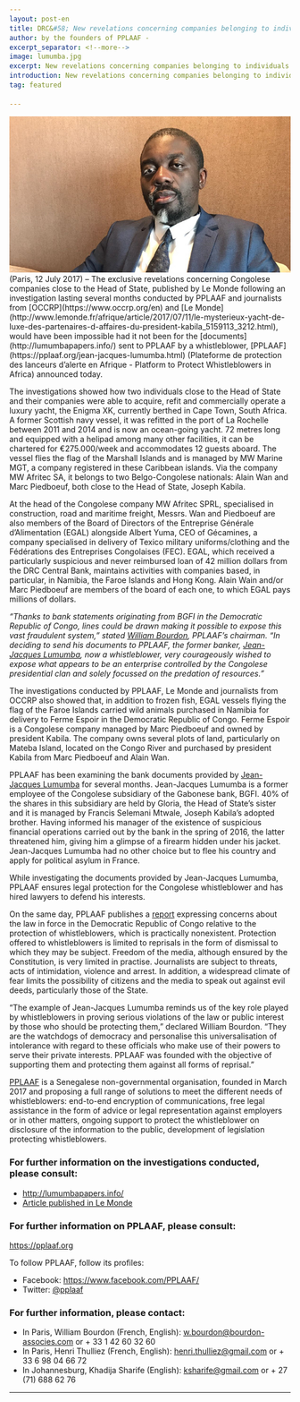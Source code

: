 ```yaml
---
layout: post-en
title: DRC&#58; New revelations concerning companies belonging to individuals close to Kabila
author: by the founders of PPLAAF -
excerpt_separator: <!--more-->
image: lumumba.jpg
excerpt: New revelations concerning companies belonging to individuals close to Kabila result from documents sent to PPLAAF by a whistleblower.
introduction: New revelations concerning companies belonging to individuals close to Kabila result from documents sent to PPLAAF by a whistleblower.
tag: featured

---
```

<img class="img-responsive img-post center-block" src="/img/posts/lumumba-l.jpg">

<br>
(Paris, 12 July 2017) – The exclusive revelations concerning Congolese companies close to the Head of State, published by Le Monde following an investigation lasting several months conducted by PPLAAF and journalists from [OCCRP](https://www.occrp.org/en) and [Le Monde](http://www.lemonde.fr/afrique/article/2017/07/11/le-mysterieux-yacht-de-luxe-des-partenaires-d-affaires-du-president-kabila_5159113_3212.html), would have been impossible had it not been for the [documents](http://lumumbapapers.info/) sent to PPLAAF by a whistleblower, [PPLAAF](https://pplaaf.org/jean-jacques-lumumba.html) (Plateforme de protection des lanceurs d’alerte en Afrique - Platform to Protect Whistleblowers in Africa) announced today.

The investigations showed how two individuals close to the Head of State and their companies were able to acquire, refit and commercially operate a luxury yacht, the Enigma XK, currently berthed in Cape Town, South Africa. A former Scottish navy vessel, it was refitted in the port of La Rochelle between 2011 and 2014 and is now an ocean-going yacht. 72 metres long and equipped with a helipad among many other facilities, it can be chartered for €275.000/week and accommodates 12 guests aboard. The vessel flies the flag of the Marshall Islands and is managed by MW Marine MGT, a company registered in these Caribbean islands. Via the company MW Afritec SA, it belongs to two Belgo-Congolese nationals: Alain Wan and Marc Piedboeuf, both close to the Head of State, Joseph Kabila.

At the head of the Congolese company MW Afritec SPRL, specialised in construction, road and maritime freight, Messrs. Wan and Piedboeuf are also members of the Board of Directors of the Entreprise Générale d’Alimentation (EGAL) alongside Albert Yuma, CEO of Gécamines, a company specialised in delivery of Texico military uniforms/clothing and the Fédérations des Entreprises Congolaises (FEC). EGAL, which received a particularly suspicious and never reimbursed loan of 42 million dollars from the DRC Central Bank, maintains activities with companies based, in particular, in Namibia, the Faroe Islands and Hong Kong. Alain Wain and/or Marc Piedboeuf are members of the board of each one, to which EGAL pays millions of dollars.

_“Thanks to bank statements originating from BGFI in the Democratic Republic of Congo, lines could be drawn making it possible to expose this vast fraudulent system,” stated [William Bourdon](https://bourdon-associes.com/william-bourdon/), PPLAAF’s chairman. “In deciding to send his documents to PPLAAF, the former banker, [Jean-Jacques Lumumba](https://pplaaf.org/jean-jacques-lumumba.html), now a whistleblower, very courageously wished to expose what appears to be an enterprise controlled by the Congolese presidential clan and solely focussed on the predation of resources.”_

The investigations conducted by PPLAAF, Le Monde and journalists from OCCRP also showed that, in addition to frozen fish, EGAL vessels flying the flag of the Faroe Islands carried wild animals purchased in Namibia for delivery to Ferme Espoir in the Democratic Republic of Congo. Ferme Espoir is a Congolese company managed by Marc Piedboeuf and owned by president Kabila. The company owns several plots of land, particularly on Mateba Island, located on the Congo River and purchased by president Kabila from Marc Piedboeuf and Alain Wan.

PPLAAF has been examining the bank documents provided by [Jean-Jacques Lumumba](https://pplaaf.org/jean-jacques-lumumba.html) for several months. Jean-Jacques Lumumba is a former employee of the Congolese subsidiary of the Gabonese bank, BGFI. 40% of the shares in this subsidiary are held by Gloria, the Head of State’s sister and it is managed by Francis Selemani Mtwale, Joseph Kabila’s adopted brother. Having informed his manager of the existence of suspicious financial operations carried out by the bank in the spring of 2016, the latter threatened him, giving him a glimpse of a firearm hidden under his jacket. Jean-Jacques Lumumba had no other choice but to flee his country and apply for political asylum in France.

While investigating the documents provided by Jean-Jacques Lumumba, PPLAAF ensures legal protection for the Congolese whistleblower and has hired lawyers to defend his interests.

On the same day, PPLAAF publishes a [report](https://pplaaf.org/drc.html) expressing concerns about the law in force in the Democratic Republic of Congo relative to the protection of whistleblowers, which is practically nonexistent. Protection offered to whistleblowers is limited to reprisals in the form of dismissal to which they may be subject. Freedom of the media, although ensured by the Constitution, is very limited in practise. Journalists are subject to threats, acts of intimidation, violence and arrest. In addition, a widespread climate of fear limits the possibility of citizens and the media to speak out against evil deeds, particularly those of the State.

“The example of Jean-Jacques Lumumba reminds us of the key role played by whistleblowers in proving serious violations of the law or public interest by those who should be protecting them,” declared William Bourdon. “They are the watchdogs of democracy and personalise this universalisation of intolerance with regard to these officials who make use of their powers to serve their private interests. PPLAAF was founded with the objective of supporting them and protecting them against all forms of reprisal.” 

[PPLAAF](https://pplaaf.org/faq.html) is a Senegalese non-governmental organisation, founded in March 2017 and proposing a full range of solutions to meet the different needs of whistleblowers: end-to-end encryption of communications, free legal assistance in the form of advice or legal representation against employers or in other matters, ongoing support to protect the whistleblower on disclosure of the information to the public, development of legislation protecting whistleblowers.

### For further information on the investigations conducted, please consult:
- <http://lumumbapapers.info/> 
- [Article published in Le Monde](http://www.lemonde.fr/afrique/article/2017/07/11/le-mysterieux-yacht-de-luxe-des-partenaires-d-affaires-du-president-kabila_5159113_3212.html ) 

### For further information on PPLAAF, please consult:
<https://pplaaf.org>

To follow PPLAAF, follow its profiles:
- Facebook: <https://www.facebook.com/PPLAAF/>
- Twitter: [@pplaaf](https://twitter.com/pplaaf)

### For further information, please contact:
- In Paris, William Bourdon (French, English): [w.bourdon@bourdon-associes.com](mailto:w.bourdon@bourdon-associes.com) or + 33 1 42 60 32 60
- In Paris, Henri Thulliez (French, English): [henri.thulliez@gmail.com](mailto:henri.thulliez@gmail.com) or + 33 6 98 04 66 72
- In Johannesburg, Khadija Sharife (English): [ksharife@gmail.com](mailto:ksharife@gmail.com) or + 27 (71) 688 62 76 




-----
